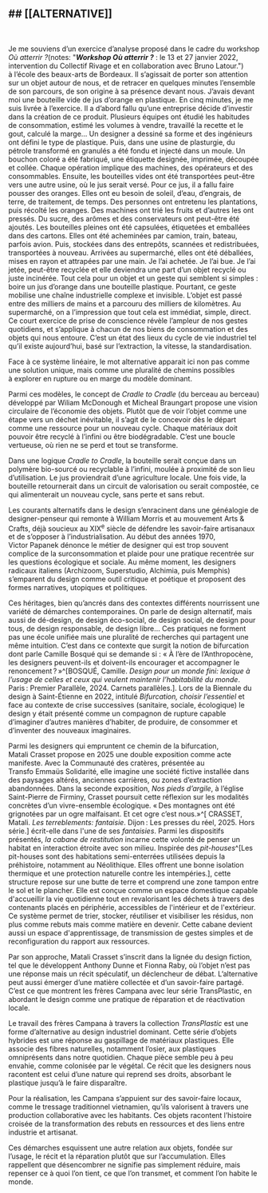 

## ## [[ALTERNATIVE]]

<br class="breakpage">

Je me souviens d’un exercice d’analyse proposé dans le cadre du workshop *Où atterrir ?*(notes: "***Workshop Où atterrir ?*** : le 13 et 27 janvier 2022, intervention du Collectif Rivage et en collaboration avec Bruno Latour.") à l’école des beaux-arts de Bordeaux. Il s’agissait de porter son attention sur un objet autour de nous, et de retracer en quelques minutes l’ensemble de son parcours, de son origine à sa présence devant nous. J’avais devant moi une bouteille vide de jus d’orange en plastique. En cinq minutes, je me suis livrée à l’exercice. 
Il a d’abord fallu qu’une entreprise décide d’investir dans la création de ce produit. Plusieurs équipes ont étudié les habitudes de consommation, estimé les volumes à vendre, travaillé la recette et le gout, calculé la marge… Un designer a dessiné sa forme et des ingénieurs ont défini le type de plastique. Puis, dans une usine de plasturgie, du pétrole transformé en granulés a été fondu et injecté dans un moule. Un bouchon coloré a été fabriqué, une étiquette designée, imprimée, découpée et collée. Chaque opération implique des machines, des opérateurs et des consommables. Ensuite, les bouteilles vides ont été transportées peut-être vers une autre usine, où le jus serait versé. Pour ce jus, il a fallu faire pousser des oranges. Elles ont eu besoin de soleil,  d’eau, d’engrais, de terre, de traitement, de temps. Des personnes ont entretenu les plantations, puis récolté les oranges. Des machines ont trié les fruits et d’autres les ont pressés. Du sucre, des arômes et des conservateurs ont peut-être été ajoutés. Les bouteilles pleines ont été capsulées, étiquetées et emballées dans des cartons. Elles ont été acheminées par camion, train, bateau, parfois avion. Puis, stockées dans des entrepôts, scannées et redistribuées, transportées à nouveau. Arrivées au supermarché, elles ont été déballées, mises en rayon et attrapées par une main. Je l’ai achetée. Je l’ai bue. Je l’ai jetée, peut-être recyclée et elle deviendra une part d’un objet recyclé ou juste incinérée. 
Tout cela pour un objet et un geste qui semblent si simples : boire un jus d’orange dans une bouteille plastique. Pourtant, ce geste mobilise une chaîne industrielle complexe et invisible. 
L’objet est  passé entre des milliers de mains et a parcouru des milliers de kilomètres. Au supermarché, on a l’impression que tout cela est immédiat, simple, direct. Ce court exercice de prise de conscience révèle l’ampleur de nos gestes quotidiens, et s’applique à chacun de nos biens de consommation et des objets qui nous entoure. C’est un état des lieux du cycle de vie industriel tel qu’il existe aujourd’hui, basé sur l’extraction, la vitesse, la standardisation.

Face à ce système linéaire, le mot alternative apparait ici non pas comme une solution unique, mais comme une pluralité de chemins possibles à explorer en rupture ou en marge du modèle dominant. 

Parmi ces modèles, le concept de *Cradle to Cradle* (du berceau au berceau) développé par Wiliam McDonough et Micheal Braungart propose une vision circulaire de l’économie des objets. Plutôt que de voir l’objet comme une étape vers un déchet inévitable, il s’agit de le concevoir dès le départ comme une ressource pour un nouveau cycle. Chaque matériaux doit pouvoir être recyclé à l’infini ou être biodégradable. C’est une boucle vertueuse, où rien ne se perd et tout se transforme. 

Dans une logique *Cradle to Cradle*, la  bouteille serait conçue dans un polymère bio-sourcé ou recyclable à l’infini, moulée à proximité de son lieu d’utilisation. Le jus proviendrait d’une agriculture locale. Une fois vide, la bouteille retournerait dans un circuit de valorisation ou serait compostée, ce qui alimenterait un nouveau cycle, sans perte et sans rebut.

Les courants alternatifs dans le design s’enracinent dans une généalogie de designer-penseur qui remonte à William Morris et au mouvement Arts & Crafts, déjà soucieux au <smallcaps>XIX</smallcaps><sup>e</sup> siècle de défendre les savoir-faire artisanaux et de s’opposer à l’industrialisation. Au début des années 1970, Victor Papanek dénonce le métier de designer qui est trop souvent complice de la surconsommation et plaide pour une pratique recentrée sur les questions écologique et sociale. Au même moment, les designers radicaux italiens (Archizoom, Superstudio, Alchimia, puis Memphis) s’emparent du design comme outil critique et poétique et proposent des formes narratives, utopiques et politiques. 

Ces héritages, bien qu’ancrés dans des contextes différents nourrissent une variété de démarches contemporaines. On parle de design alternatif, mais aussi de dé-design, de design éco-social, de design social, de design pour tous, de design responsable, de design libre… 
Ces pratiques ne forment pas une école unifiée mais une pluralité de recherches qui partagent une même intuition. C’est dans ce contexte que surgit la notion de bifurcation dont parle Camille Bosqué qui se demande si : « À l’ère de l’Anthropocène, les designers peuvent-ils et doivent-ils encourager et accompagner le renoncement ? »^[BOSQUÉ, Camille. _Design pour un monde fini: lexique à l’usage de celles et ceux qui veulent maintenir l’habitabilité du monde_. Paris : Premier Parallèle, 2024. Carnets parallèles.].
Lors de la Biennale du design à Saint-Étienne en 2022, intitulé *Bifurcation, choisir l’essentiel* et face au contexte de crise successives (sanitaire, sociale, écologique) le design y était présenté comme un compagnon de rupture capable d’imaginer d’autres manières d’habiter, de produire, de consommer et d’inventer des nouveaux imaginaires. 

Parmi les designers qui empruntent ce chemin de la bifurcation, Matali Crasset propose en 2025 une double exposition comme acte manifeste. Avec la Communauté des cratères, présentée au Transfo Emmaüs Solidarité, elle imagine une société fictive installée dans des paysages altérés, anciennes carrières, ou zones d’extraction abandonnées. Dans la seconde exposition, *Nos pieds d’argile*, à l’église Saint-Pierre de Firminy, Crasset poursuit cette réflexion sur les modalités concrètes d’un vivre-ensemble écologique. « Des montagnes ont été grignotées par un ogre malfaisant. Et cet ogre c’est nous.»^[ CRASSET, Matali. _Les terreblements: fantaisie_. Dijon : Les presses du réel, 2025. Hors série.] écrit-elle dans l'une de ses *fantaisies*. Parmi les dispositifs présentés, *la cabane de restitution* incarne cette volonté de penser un habitat en interaction étroite avec son milieu. Inspirée des *pit-houses*^[Les pit-houses sont des habitations semi-enterrées utilisées depuis la préhistoire, notamment au Néolithique. Elles offrent une bonne isolation thermique et une protection naturelle contre les intempéries.], cette structure repose sur une butte de terre et comprend une zone tampon entre le sol et le plancher. Elle est conçue comme un espace domestique capable d'accueillir la vie quotidienne tout en revalorisant les déchets à travers des contenants placés en périphérie, accessibles de l'intérieur et de l'extérieur. <span style="--ls:18">Ce système permet de trier, stocker, réutiliser et visibiliser les résidus, non plus comme rebuts mais comme matière en devenir. Cette cabane devient aussi un espace d'apprentissage, de transmission de gestes simples et de reconfiguration du rapport aux ressources.</span>

Par son approche, Matali Crasset s’inscrit dans la lignée du design fiction, tel que le développent Anthony Dunne et Fionna Raby, où l’objet n’est pas une réponse mais un récit spéculatif, un déclencheur de débat. L’alternative peut aussi émerger d’une matière collectée et d’un savoir-faire partagé. C’est ce que montrent les frères Campana avec leur série TransPlastic, en abordant le design comme une pratique de réparation et de réactivation locale. 

Le travail des frères Campana à travers la collection *TransPlastic* est une forme d’alternative au design industriel dominant. Cette série d’objets hybrides est une réponse au gaspillage de matériaux plastiques. Elle associe des fibres naturelles, notamment l’osier, aux plastiques omniprésents dans notre quotidien. Chaque pièce semble peu à peu envahie, comme colonisée par le végétal. Ce récit que les designers nous racontent est celui d’une nature qui reprend ses droits, absorbant le plastique jusqu’à le faire disparaître.

Pour la réalisation, les Campana s’appuient sur des savoir-faire locaux, comme le tressage traditionnel vietnamien, qu’ils valorisent à travers une production collaborative avec les habitants. Ces objets racontent l’histoire croisée de la transformation des rebuts en ressources et des liens entre industrie et artisanat.

Ces démarches esquissent une autre relation aux objets, fondée sur l’usage, le récit et la réparation plutôt que sur l’accumulation. Elles rappellent que désencombrer ne signifie pas simplement réduire, mais repenser ce à quoi l’on tient, ce que l’on transmet, et comment l’on habite le monde.

